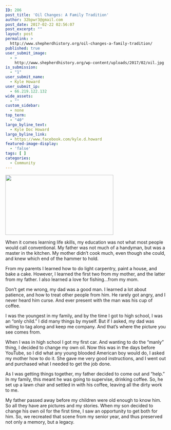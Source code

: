 ```yaml
---
ID: 286
post_title: 'Oil Changes: A Family Tradition'
author: 32bpwr3@gmail.com
post_date: 2017-02-22 02:56:07
post_excerpt: ""
layout: post
permalink: >
  http://www.shepherdhistory.org/oil-changes-a-family-tradition/
published: true
user_submit_image:
  - >
    http://www.shepherdhistory.org/wp-content/uploads/2017/02/oil.jpg
is_submission:
  - "1"
user_submit_name:
  - Kyle Howard
user_submit_ip:
  - 66.219.122.132
wide_assets:
  - ""
custom_sidebar:
  - none
top_term:
  - "40"
largo_byline_text:
  - Kyle Doc Howard
largo_byline_link:
  - https://www.facebook.com/kyle.d.howard
featured-image-display:
  - 'false'
tags: [ ]
categories:
  - Community
---
```

<img class="alignnone size-medium wp-image-288" src="http://www.shepherdhistory.org/wp-content/uploads/2017/02/oil-1-336x187.jpg" alt="" width="336" height="187" />

When it comes learning life skills, my education was not what most people would call conventional. My father was not much of a handyman, but was a master in the kitchen. My mother didn’t cook much, even though she could, and knew which end of the hammer to hold.

From my parents I learned how to do light carpentry, paint a house, and bake a cake. However, I learned the first two from my mother, and the latter from my father. I also learned a love for fishing...from my mom.

Don’t get me wrong, my dad was a good man. I learned a lot about patience, and how to treat other people from him. He rarely got angry, and I never heard him curse. And ever present with the man was his cup of coffee.

I was the youngest in my family, and by the time I got to high school, I was an “only child.” I did many things by myself. But if I asked, my dad was willing to tag along and keep me company. And that’s where the picture you see comes from.

When I was in high school I got my first car. And wanting to do the “manly” thing, I decided to change my own oil. Now this was in the days before YouTube, so I did what any young blooded American boy would do, I asked my mother how to do it. She gave me very good instructions, and I went out and purchased what I needed to get the job done.

As I was getting things together, my father decided to come out and “help.” In my family, this meant he was going to supervise, drinking coffee. So, he set up a lawn chair and settled in with his coffee, leaving all the dirty work to me.

My father passed away before my children were old enough to know him. So all they have are pictures and my stories. When my son decided to change his own oil for the first time, I saw an opportunity to get both for him. So, we recreated that scene from my senior year, and thus preserved not only a memory, but a legacy.